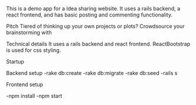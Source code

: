 
This is a demo app for a Idea sharing website. It uses a rails backend, a react frontend, and has basic posting and commenting functionality.

Pitch
Tiered of thinking up your own projects or plots? Crowdsource your brainstorming with


Technical details
 It uses a rails backend and react frontend. ReactBootstrap is used for css styling.


Startup

Backend setup
-rake db:create
-rake db:migrate
-rake db:seed
-rails s

Frontend setup

-npm install
-npm start
